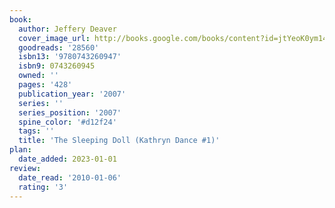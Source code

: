 ```yaml
---
book:
  author: Jeffery Deaver
  cover_image_url: http://books.google.com/books/content?id=jtYeoK0ym14C&printsec=frontcover&img=1&zoom=1&edge=curl&source=gbs_api
  goodreads: '28560'
  isbn13: '9780743260947'
  isbn9: 0743260945
  owned: ''
  pages: '428'
  publication_year: '2007'
  series: ''
  series_position: '2007'
  spine_color: '#d12f24'
  tags: ''
  title: 'The Sleeping Doll (Kathryn Dance #1)'
plan:
  date_added: 2023-01-01
review:
  date_read: '2010-01-06'
  rating: '3'
---
```

